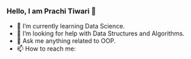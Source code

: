 ### Hello, I am Prachi Tiwari 👋

- 🌱 I’m currently learning Data Science.
- 🤔 I’m looking for help with Data Structures and Algorithms.
- 💬 Ask me anything related to OOP.
- 📫 How to reach me: 
